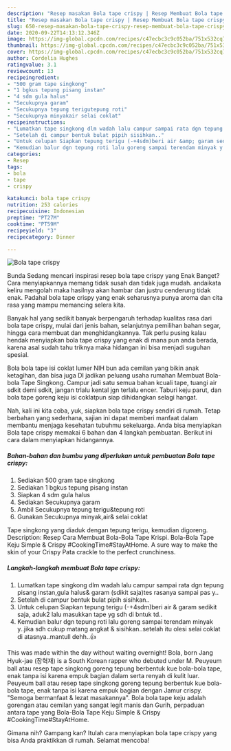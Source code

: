 ```yaml
---
description: "Resep masakan Bola tape crispy | Resep Membuat Bola tape crispy Yang Sedap"
title: "Resep masakan Bola tape crispy | Resep Membuat Bola tape crispy Yang Sedap"
slug: 650-resep-masakan-bola-tape-crispy-resep-membuat-bola-tape-crispy-yang-sedap
date: 2020-09-22T14:13:12.346Z
image: https://img-global.cpcdn.com/recipes/c47ecbc3c9c052ba/751x532cq70/bola-tape-crispy-foto-resep-utama.jpg
thumbnail: https://img-global.cpcdn.com/recipes/c47ecbc3c9c052ba/751x532cq70/bola-tape-crispy-foto-resep-utama.jpg
cover: https://img-global.cpcdn.com/recipes/c47ecbc3c9c052ba/751x532cq70/bola-tape-crispy-foto-resep-utama.jpg
author: Cordelia Hughes
ratingvalue: 3.1
reviewcount: 13
recipeingredient:
- "500 gram tape singkong"
- "1 bgkus tepung pisang instan"
- "4 sdm gula halus"
- "Secukupnya garam"
- "Secukupnya tepung terigutepung roti"
- "Secukupnya minyakair selai coklat"
recipeinstructions:
- "Lumatkan tape singkong dlm wadah lalu campur sampai rata dgn tepung pisang instan,gula halus&amp; garam (sdikit saja)tes rasanya sampai pas y.."
- "Setelah di campur bentuk bulat pipih sisihkan.."
- "Untuk celupan Siapkan tepung terigu (-+4sdm)beri air &amp; garam sedikit saja, aduk2 lalu masukkan tape yg sdh di bntuk td.."
- "Kemudian balur dgn tepung roti lalu goreng sampai terendam minyak y..jika sdh cukup matang angkat &amp; sisihkan..setelah itu olesi selai coklat di atasnya..mantull dehh..👍"
categories:
- Resep
tags:
- bola
- tape
- crispy

katakunci: bola tape crispy 
nutrition: 253 calories
recipecuisine: Indonesian
preptime: "PT27M"
cooktime: "PT59M"
recipeyield: "3"
recipecategory: Dinner

---
```



![Bola tape crispy](https://img-global.cpcdn.com/recipes/c47ecbc3c9c052ba/751x532cq70/bola-tape-crispy-foto-resep-utama.jpg)

Bunda Sedang mencari inspirasi resep bola tape crispy yang Enak Banget? Cara menyiapkannya memang tidak susah dan tidak juga mudah. andaikata keliru mengolah maka hasilnya akan hambar dan justru cenderung tidak enak. Padahal bola tape crispy yang enak seharusnya punya aroma dan cita rasa yang mampu memancing selera kita.

Banyak hal yang sedikit banyak berpengaruh terhadap kualitas rasa dari bola tape crispy, mulai dari jenis bahan, selanjutnya pemilihan bahan segar, hingga cara membuat dan menghidangkannya. Tak perlu pusing kalau hendak menyiapkan bola tape crispy yang enak di mana pun anda berada, karena asal sudah tahu triknya maka hidangan ini bisa menjadi suguhan spesial.

Bola bola tape isi coklat lumer NIH bun ada cemilan yang bikin anak ketagihan, dan bisa juga DI jadikan peluang usaha rumahan Membuat Bola-bola Tape Singkong. Campur jadi satu semua bahan kcuali tape, tuangi air sdkit demi sdkit, jangan trlalu kental jgn terlalu encer. Taburi keju parut, dan bola tape goreng keju isi coklatpun siap dihidangkan selagi hangat.


Nah, kali ini kita coba, yuk, siapkan bola tape crispy sendiri di rumah. Tetap berbahan yang sederhana, sajian ini dapat memberi manfaat dalam membantu menjaga kesehatan tubuhmu sekeluarga. Anda bisa menyiapkan Bola tape crispy memakai 6 bahan dan 4 langkah pembuatan. Berikut ini cara dalam menyiapkan hidangannya.

<!--inarticleads1-->

##### Bahan-bahan dan bumbu yang diperlukan untuk pembuatan Bola tape crispy:

1. Sediakan 500 gram tape singkong
1. Sediakan 1 bgkus tepung pisang instan
1. Siapkan 4 sdm gula halus
1. Sediakan Secukupnya garam
1. Ambil Secukupnya tepung terigu&amp;tepung roti
1. Gunakan Secukupnya minyak,air&amp; selai coklat


Tape singkong yang diaduk dengan tepung terigu, kemudian digoreng. Description: Resep Cara Membuat Bola-Bola Tape Krispi. Bola-Bola Tape Keju Simple &amp; Crispy #CookingTime#StayAtHome. A sure way to make the skin of your Crispy Pata crackle to the perfect crunchiness. 

<!--inarticleads2-->

##### Langkah-langkah membuat Bola tape crispy:

1. Lumatkan tape singkong dlm wadah lalu campur sampai rata dgn tepung pisang instan,gula halus&amp; garam (sdikit saja)tes rasanya sampai pas y..
1. Setelah di campur bentuk bulat pipih sisihkan..
1. Untuk celupan Siapkan tepung terigu (-+4sdm)beri air &amp; garam sedikit saja, aduk2 lalu masukkan tape yg sdh di bntuk td..
1. Kemudian balur dgn tepung roti lalu goreng sampai terendam minyak y..jika sdh cukup matang angkat &amp; sisihkan..setelah itu olesi selai coklat di atasnya..mantull dehh..👍


This was made within the day without waiting overnight! Bola, born Jang Hyuk-jae (장혁재) is a South Korean rapper who debuted under M. Peuyeum ball atau resep tape singkong goreng tepung berbentuk kue bola-bola tape, enak tanpa isi karena empuk bagian dalam serta renyah di kulit luar. Peuyeum ball atau resep tape singkong goreng tepung berbentuk kue bola-bola tape, enak tanpa isi karena empuk bagian dengan Jamur crispy. &#34;Semoga bermanfaat &amp; lezat masakannya&#34;. Bola bola tape keju adalah gorengan atau cemilan yang sangat legit manis dan Gurih, perpaduan antara tape yang Bola-Bola Tape Keju Simple &amp; Crispy #CookingTime#StayAtHome. 

Gimana nih? Gampang kan? Itulah cara menyiapkan bola tape crispy yang bisa Anda praktikkan di rumah. Selamat mencoba!
